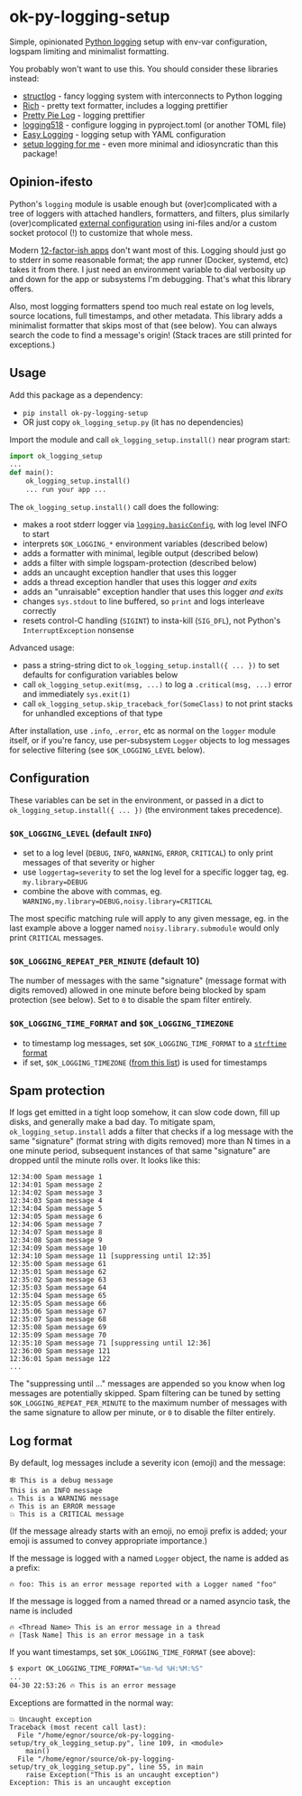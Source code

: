 # ok-py-logging-setup

Simple, opinionated [Python logging](https://docs.python.org/3/library/logging.html) setup with env-var configuration, logspam limiting and minimalist formatting.

You probably won't want to use this. You should consider these libraries instead:
- [structlog](https://www.structlog.org/) - fancy logging system with interconnects to Python logging
- [Rich](https://github.com/Textualize/rich#readme) - pretty text formatter, includes a logging prettifier
- [Pretty Pie Log](https://github.com/chanpreet3000/pretty-pie-log) - logging prettifier
- [logging518](https://github.com/mharrisb1/logging518) - configure logging in pyproject.toml (or another TOML file)
- [Easy Logging](https://github.com/Kiennguyen08/easy-logging-setup) - logging setup with YAML configuration
- [setup logging for me](https://github.com/jmansilla/setup_logging_for_me) - even more minimal and idiosyncratic than this package!

## Opinion-ifesto

Python's `logging` module is usable enough but (over)complicated with a tree of loggers with attached handlers, formatters, and filters, plus similarly (over)complicated [external configuration](https://docs.python.org/latest/library/logging.config.html) using ini-files and/or a custom socket protocol (!) to customize that whole mess.

Modern [12-factor-ish apps](https://12factor.net/) don't want most of this. Logging should just go to stderr in some reasonable format; the app runner (Docker, systemd, etc) takes it from there. I just need an environment variable to dial verbosity up and down for the app or subsystems I'm debugging. That's what this library offers.

Also, most logging formatters spend too much real estate on log levels, source locations, full timestamps, and other metadata. This library adds a minimalist formatter that skips most of that (see below). You can always search the code to find a message's origin! (Stack traces are still printed for exceptions.)

## Usage

Add this package as a dependency:
- `pip install ok-py-logging-setup`
- OR just copy `ok_logging_setup.py` (it has no dependencies)

Import the module and call `ok_logging_setup.install()` near program start:
```python
import ok_logging_setup
...
def main():
    ok_logging_setup.install()
    ... run your app ...
```

The `ok_logging_setup.install()` call does the following:
- makes a root stderr logger via [`logging.basicConfig`](https://docs.python.org/3/library/logging.html#logging.basicConfig), with log level INFO to start
- interprets `$OK_LOGGING_*` environment variables (described below)
- adds a formatter with minimal, legible output (described below)
- adds a filter with simple logspam-protection (described below)
- adds an uncaught exception handler that uses this logger
- adds a thread exception handler that uses this logger *and exits*
- adds an "unraisable" exception handler that uses this logger *and exits*
- changes `sys.stdout` to line buffered, so `print` and logs interleave correctly
- resets control-C handling (`SIGINT`) to insta-kill (`SIG_DFL`), not Python's `InterruptException` nonsense

Advanced usage:
- pass a string-string dict to `ok_logging_setup.install({ ... })` to set defaults for configuration variables below
- call `ok_logging_setup.exit(msg, ...)` to log a `.critical(msg, ...)` error and immediately `sys.exit(1)`
- call `ok_logging_setup.skip_traceback_for(SomeClass)` to not print stacks for unhandled exceptions of that type

After installation, use `.info`, `.error`, etc as normal on the `logger` module itself, or if you're fancy, use per-subsystem `Logger` objects to log messages for selective filtering (see `$OK_LOGGING_LEVEL` below).

## Configuration

These variables can be set in the environment, or passed in a dict to `ok_logging_setup.install({ ... })` (the environment takes precedence).

### `$OK_LOGGING_LEVEL` (default `INFO`)

- set to a log level (`DEBUG`, `INFO`, `WARNING`, `ERROR`, `CRITICAL`) to only print messages of that severity or higher
- use `loggertag=severity` to set the log level for a specific logger tag, eg. `my.library=DEBUG`
- combine the above with commas, eg. `WARNING,my.library=DEBUG,noisy.library=CRITICAL`

The most specific matching rule will apply to any given message, eg. in the last example above a logger named `noisy.library.submodule` would only print `CRITICAL` messages.

### `$OK_LOGGING_REPEAT_PER_MINUTE` (default 10)

The number of messages with the same "signature" (message format with digits removed) allowed in one minute before being blocked by spam protection (see below). Set to `0` to disable the spam filter entirely.

### `$OK_LOGGING_TIME_FORMAT` and `$OK_LOGGING_TIMEZONE`

- to timestamp log messages, set `$OK_LOGGING_TIME_FORMAT` to a [`strftime` format](https://docs.python.org/3/library/datetime.html#format-codes)
- if set, `$OK_LOGGING_TIMEZONE` ([from this list](https://en.wikipedia.org/wiki/List_of_tz_database_time_zones)) is used for timestamps

## Spam protection

If logs get emitted in a tight loop somehow, it can slow code down, fill up disks, and generally make a bad day. To mitigate spam, `ok_logging_setup.install` adds a filter that checks if a log message with the same "signature" (format string with digits removed) more than N times in a one minute period, subsequent instances of that same "signature" are dropped until the minute rolls over. It looks like this:

```
12:34:00 Spam message 1
12:34:01 Spam message 2
12:34:02 Spam message 3
12:34:03 Spam message 4
12:34:04 Spam message 5
12:34:05 Spam message 6
12:34:06 Spam message 7
12:34:07 Spam message 8
12:34:08 Spam message 9
12:34:09 Spam message 10
12:34:10 Spam message 11 [suppressing until 12:35]
12:35:00 Spam message 61
12:35:01 Spam message 62
12:35:02 Spam message 63
12:35:03 Spam message 64
12:35:04 Spam message 65
12:35:05 Spam message 66
12:35:06 Spam message 67
12:35:07 Spam message 68
12:35:08 Spam message 69
12:35:09 Spam message 70
12:35:10 Spam message 71 [suppressing until 12:36]
12:36:00 Spam message 121
12:36:01 Spam message 122
...
```

The "suppressing until ..." messages are appended so you know when log messages are potentially skipped. Spam filtering can be tuned by setting `$OK_LOGGING_REPEAT_PER_MINUTE` to the maximum number of messages with the same signature to allow per minute, or `0` to disable the filter entirely.

## Log format

By default, log messages include a severity icon (emoji) and the message:
```
🕸 This is a debug message
This is an INFO message
⚠️ This is a WARNING message    
🔥 This is an ERROR message
💥 This is a CRITICAL message
```

(If the message already starts with an emoji, no emoji prefix is added; your emoji is assumed to convey appropriate importance.)

If the message is logged with a named `Logger` object, the name is added as a prefix:
```
🔥 foo: This is an error message reported with a Logger named "foo"
```

If the message is logged from a named thread or a named asyncio task, the name is included
```
🔥 <Thread Name> This is an error message in a thread
🔥 [Task Name] This is an error message in a task
```

If you want timestamps, set `$OK_LOGGING_TIME_FORMAT` (see above):
```bash
$ export OK_LOGGING_TIME_FORMAT="%m-%d %H:%M:%S"
...
04-30 22:53:26 🔥 This is an error message
```

Exceptions are formatted in the normal way:
```
💥 Uncaught exception
Traceback (most recent call last):
  File "/home/egnor/source/ok-py-logging-setup/try_ok_logging_setup.py", line 109, in <module>
    main()
  File "/home/egnor/source/ok-py-logging-setup/try_ok_logging_setup.py", line 55, in main
    raise Exception("This is an uncaught exception")
Exception: This is an uncaught exception
```
